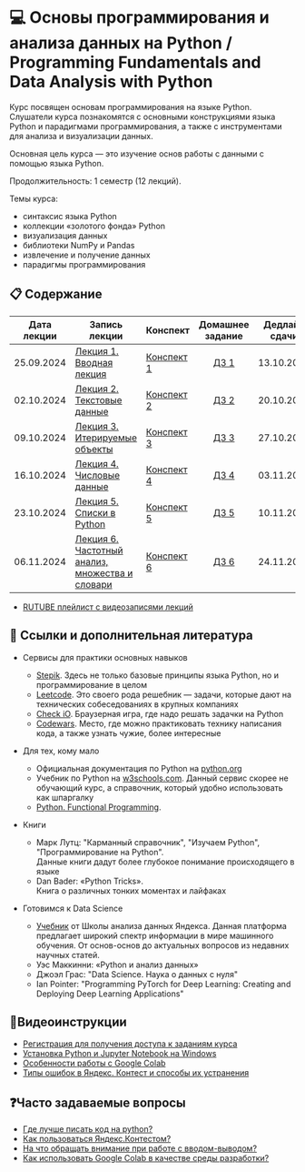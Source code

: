 # 💻 Основы программирования и анализа данных на Python / Programming Fundamentals and Data Analysis with Python

Курс посвящен основам программирования на языке Python. Слушатели курса познакомятся с основными конструкциями языка Python и парадигмами программирования, а также с инструментами для анализа и визуализации данных.

Основная цель курса — это изучение основ работы с данными с помощью языка Python.

Продолжительность: 1 семестр (12 лекций).

Темы курса:
* синтаксис языка Python
* коллекции «золотого фонда» Python
* визуализация данных
* библиотеки NumPy и Pandas
* извлечение и получение данных
* парадигмы программирования

## 📋 Содержание

Дата лекции |Запись лекции | Конспект | Домашнее задание | Дедлайн сдачи
|:----:|----|----|:----:|:----:|
|25.09.2024| [Лекция 1. Вводная лекция](https://teach-in.ru/lecture/2024-09-25-Hiryanov) | [Конспект 1](https://colab.research.google.com/drive/1WFXV_x0cWvLRRGbbbro-SzCUks3-ga3P) | [ДЗ 1](https://contest.yandex.ru/contest/68187/problems/) | 13.10.2024 |
|02.10.2024| [Лекция 2. Текстовые данные](https://teach-in.ru/lecture/2024-10-02-Hiryanov) | [Конспект 2](https://colab.research.google.com/drive/1rbwSLGudi5A_VF5Bst05u6Mlx5TUPdCT) | [ДЗ 2](https://contest.yandex.ru/contest/68726/problems/) | 20.10.2024 |
|09.10.2024| [Лекция 3. Итерируемые объекты](https://teach-in.ru/lecture/2024-10-09-Hiryanov) | [Конспект 3](https://colab.research.google.com/drive/1Z-pJ1CdlhFFNQfV-V8cr691w_MxCX1_8) | [ДЗ 3](https://contest.yandex.ru/contest/69221/problems/) | 27.10.2024 |
|16.10.2024| [Лекция 4. Числовые данные](https://teach-in.ru/lecture/2024-10-16-Hiryanov) | [Конспект 4](https://colab.research.google.com/drive/1IydWpE3RHntFAeZZ-QJV3uBpLH_o_Zce) | [ДЗ 4](https://contest.yandex.ru/contest/69550/problems/) | 03.11.2024 |
|23.10.2024| [Лекция 5. Списки в Python](https://teach-in.ru/lecture/2024-10-22-Hiryanov) | [Конспект 5](https://colab.research.google.com/drive/1Y9lqS9sjsbop3BKF_bKyfnM5ZPuNakKD) | [ДЗ 5](https://contest.yandex.ru/contest/69994/problems/) | 10.11.2024 |
|06.11.2024| [Лекция 6. Частотный анализ, множества и словари]([https://colab.research.google.com/drive/1kQgU31gK4F6L2JWPqv_GgCSJFGKThz0K](https://vk.com/video813841893_456239020?list=ln-aUl5hHI2TQ7AKmB5IZ)) | [Конспект 6](https://colab.research.google.com/drive/1kQgU31gK4F6L2JWPqv_GgCSJFGKThz0K) | [ДЗ 6](https://contest.yandex.ru/contest/70841/problems/) | 24.11.2024 |

* [RUTUBE плейлист с видеозаписями лекций](https://rutube.ru/plst/593731/)

## 📝 Ссылки и дополнительная литература

* Сервисы для практики основных навыков
	- [Stepik](https://stepik.org/course/512/). Здесь не только базовые принципы языка Python, но и программирование в целом
	- [Leetcode](https://leetcode.com/duneholy/). Это своего рода решебник — задачи, которые дают на технических собеседованиях в крупных компаниях
	- [Check iO](checkio.org). Браузерная игра, где надо решать задачки на Python
	- [Codewars](https://www.codewars.com/users/Duneholy). Место, где можно практиковать технику написания кода, а также узнать чужие, более интересные
* Для тех, кому мало 
	- Официальная документация по Python на [python.org](https://docs.python.org/3/)
	- Учебник по Python на [w3schools.com](https://www.w3schools.com/python/). Данный сервис скорее не обучающий курс, а справочник, который удобно использовать как шпаргалку
	- [Python. Functional Programming](https://stepik.org/course/2057/promo). 
	
* Книги
	- Марк Лутц: "Карманный справочник", "Изучаем Python", "Программирование на Python". \
	  Данные книги дадут более глубокое понимание происходящего в языке
	- Dan Bader: «Python Tricks». \
	  Книга о различных тонких моментах и лайфаках
* Готовимся к Data Science
	- [Учебник](https://ml-handbook.ru/) от Школы анализа данных Яндекса. Данная платформа предлагает широкий спектр информации в мире машинного обучения. От основ-основ до актуальных вопросов из недавних научных статей.
	- Уэс Маккинни: «Python и анализ данных»
	- Джоэл Грас: "Data Science. Наука о данных с нуля"
	- Ian Pointer: "Programming PyTorch for Deep Learning: Creating and Deploying Deep Learning Applications"
 
## 🎥Видеоинструкции

* [Регистрация для получения доступа к заданиям курса](https://youtu.be/R1_Xzr3Eyso )
* [Установка Python и Jupyter Notebook на Windows](https://youtu.be/fVu3OjCfVps)
* [Особенности работы с Google Colab ](https://youtu.be/Fbdisx6XUzw)
* [Типы ошибок в Яндекс. Контест и способы их устранения ](https://youtu.be/y3nRM1Wd_3M)

## ❓Часто задаваемые вопросы

* [Где лучше писать код на python?](./instructions/IDE-review.md)
* [Как пользоваться Яндекс.Контестом?](./instructions/yandex_contest.md)
* [На что обращать внимание при работе с вводом-выводом?](./instructions/input-output.md)
* [Как использовать Google Colab в качестве среды разработки?](./instructions/GoogleColab.md)
